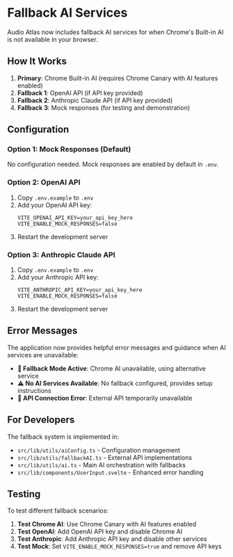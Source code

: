 # Fallback AI Services

Audio Atlas now includes fallback AI services for when Chrome's Built-in AI is not available in your browser.

## How It Works

1. **Primary**: Chrome Built-in AI (requires Chrome Canary with AI features enabled)
2. **Fallback 1**: OpenAI API (if API key provided)
3. **Fallback 2**: Anthropic Claude API (if API key provided)  
4. **Fallback 3**: Mock responses (for testing and demonstration)

## Configuration

### Option 1: Mock Responses (Default)
No configuration needed. Mock responses are enabled by default in `.env`.

### Option 2: OpenAI API
1. Copy `.env.example` to `.env`
2. Add your OpenAI API key:
   ```
   VITE_OPENAI_API_KEY=your_api_key_here
   VITE_ENABLE_MOCK_RESPONSES=false
   ```
3. Restart the development server

### Option 3: Anthropic Claude API
1. Copy `.env.example` to `.env`
2. Add your Anthropic API key:
   ```
   VITE_ANTHROPIC_API_KEY=your_api_key_here
   VITE_ENABLE_MOCK_RESPONSES=false
   ```
3. Restart the development server

## Error Messages

The application now provides helpful error messages and guidance when AI services are unavailable:

- **🔄 Fallback Mode Active**: Chrome AI unavailable, using alternative service
- **⚠️ No AI Services Available**: No fallback configured, provides setup instructions
- **🔌 API Connection Error**: External API temporarily unavailable

## For Developers

The fallback system is implemented in:
- `src/lib/utils/aiConfig.ts` - Configuration management
- `src/lib/utils/fallbackAI.ts` - External API implementations  
- `src/lib/utils/ai.ts` - Main AI orchestration with fallbacks
- `src/lib/components/UserInput.svelte` - Enhanced error handling

## Testing

To test different fallback scenarios:

1. **Test Chrome AI**: Use Chrome Canary with AI features enabled
2. **Test OpenAI**: Add OpenAI API key and disable Chrome AI
3. **Test Anthropic**: Add Anthropic API key and disable other services  
4. **Test Mock**: Set `VITE_ENABLE_MOCK_RESPONSES=true` and remove API keys